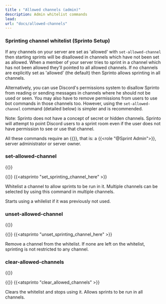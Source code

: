```yaml
---
title : "Allowed channels (admin)"
description: Admin whitelist commands
lead: 
url: "docs/allowed-channels"
---
```

### Sprinting channel whitelist (Sprinto Setup)

If any channels on your server are set as 'allowed' with `set-allowed-channel` then starting sprints will be disallowed in channels which have not been set as allowed. When a member of your server tries to sprint in a channel which has not been allowed they'll pointed to all allowed channels. If no channels are explicitly set as 'allowed' (the default) then Sprinto allows sprinting in all channels.

Alternatively, you can use Discord's permissions system to disallow Sprinto from reading or sending messages in channels where he should not be used or seen. You may also have to remove permissions from users to use bot commands in those channels too. However, using the `set-allowed-channel` command (detailed below) is simpler and is recommended.

Note: Sprinto does not have a concept of secret or hidden channels. Sprinto will attempt to point Discord users to a sprint room even if the user does not have permission to see or use that channel.

All these commands require an {{<tag-admin>}}, that is: a {{<role "@Sprint Admin">}}, server administrator or server owner.

### set-allowed-channel
{{<tag-admin>}}

{{<slash name="setup-set-allowed-channel" >}} 
{{<atsprinto "set_sprinting_channel_here" >}} 

Whitelist a channel to allow sprints to be run in it. Multiple channels can be selected by using this command in multiple channels. 

Starts using a whilelist if it was previously not used.

### unset-allowed-channel
{{<tag-admin>}}

{{<slash name="setup-unset-allowed-channel" >}} 
{{<atsprinto "unset_sprinting_channel_here" >}} 

Remove a channel from the whitelist. If none are left on the whitelist, sprinting is not restricted to any channel.

### clear-allowed-channels
{{<tag-admin>}}

{{<slash name="setup-clear-allowed-channels" >}} 
{{<atsprinto "clear_allowed_channels" >}} 

Clears the whitelist and stops using it. Allows sprints to be run in all channels.

<!-- Previously named "/setup-reset-sprinting-channels" but sometimes people accdientally used that command because it had "sprint" in it. Also: @sprinto reset_sprinting_channels -->

<!-- Alternatively, you can remove Sprinto's _Send Messages_ permission in rooms you don't want Sprinto to respond in, or remove his _Read Messages_ permission in channels you don't want Sprinto seen in. --> 